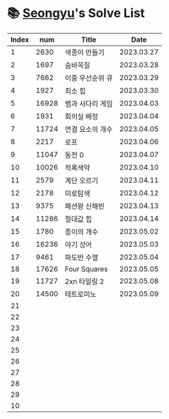 # 📚 <a href="https://github.com/kimseongyu">Seongyu</a>'s Solve List

| Index | num   | Title            | Date       |
| ----- | ----- | ---------------- | ---------- |
| 1     | 2630  | 색종이 만들기    | 2023.03.27 |
| 2     | 1697  | 숨바꼭질         | 2023.03.28 |
| 3     | 7662  | 이중 우선순위 큐 | 2023.03.29 |
| 4     | 1927  | 최소 힙          | 2023.03.30 |
| 5     | 16928 | 뱀과 사다리 게임 | 2023.04.03 |
| 6     | 1931  | 회의실 배정      | 2023.04.04 |
| 7     | 11724 | 연결 요소의 개수 | 2023.04.05 |
| 8     | 2217  | 로프             | 2023.04.06 |
| 9     | 11047 | 동전 0           | 2023.04.07 |
| 10    | 10026 | 적록색약         | 2023.04.10 |
| 11    | 2579  | 계단 오르기      | 2023.04.11 |
| 12    | 2178  | 미로탐색         | 2023.04.12 |
| 13    | 9375  | 패션왕 신해빈    | 2023.04.13 |
| 14    | 11286 | 절대값 힙        | 2023.04.14 |
| 15    | 1780  | 종이의 개수      | 2023.05.02 |
| 16    | 16236 | 아기 상어        | 2023.05.03 |
| 17    | 9461  | 파도반 수열      | 2023.05.04 |
| 18    | 17626 | Four Squares     | 2023.05.05 |
| 19    | 11727 | 2xn 타일링 2     | 2023.05.08 |
| 20    | 14500 | 테트로미노       | 2023.05.09 |
| 21    |       |                  |            |
| 22    |       |                  |            |
| 23    |       |                  |            |
| 24    |       |                  |            |
| 25    |       |                  |            |
| 26    |       |                  |            |
| 27    |       |                  |            |
| 28    |       |                  |            |
| 29    |       |                  |            |
| 10    |       |                  |            |
